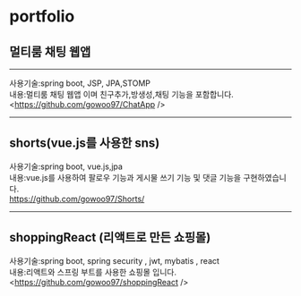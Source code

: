 # portfolio

## 멀티룸 채팅 웹앱
-------------------------------------------------
사용기술:spring boot, JSP, JPA,STOMP <br/>
내용:멀티룸 채팅 웹앱 이며 친구추가,방생성,채팅 기능을 포함합니다.<br/>
<https://github.com/gowoo97/ChatApp />


-------------------------------------------------
## shorts(vue.js를 사용한 sns)
사용기술:spring boot, vue.js,jpa <br/>
내용:vue.js를 사용하여 팔로우 기능과 게시물 쓰기 기능 및 댓글 기능을 구현하였습니다. <br/>
<https://github.com/gowoo97/Shorts/>

--------------------------------------------------
## shoppingReact (리액트로 만든 쇼핑몰)
사용기술:spring boot, spring security , jwt, mybatis , react <br/>
내용:리액트와 스프링 부트를 사용한 쇼핑몰 입니다. <br/>
<https://github.com/gowoo97/shoppingReact />
